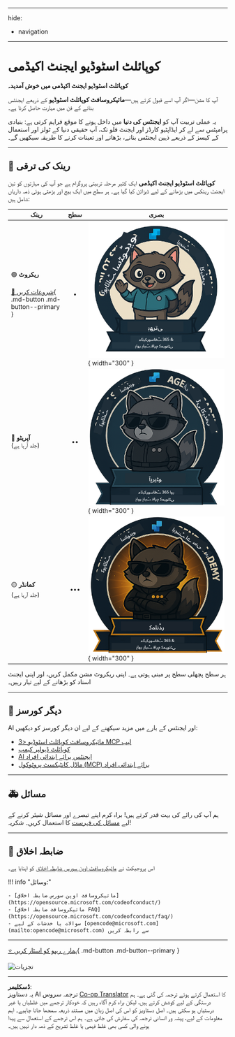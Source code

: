 <!--
CO_OP_TRANSLATOR_METADATA:
{
  "original_hash": "15e57e059ce7689d602d7853187235cd",
  "translation_date": "2025-10-22T18:46:46+00:00",
  "source_file": "docs/index.md",
  "language_code": "ur"
}
-->
---
hide:
- navigation
---

# کوپائلٹ اسٹوڈیو ایجنٹ اکیڈمی

**کوپائلٹ اسٹوڈیو ایجنٹ اکیڈمی میں خوش آمدید۔**  

آپ کا مشن—اگر آپ اسے قبول کرتے ہیں—**مائیکروسافٹ کوپائلٹ اسٹوڈیو** کے ذریعے ایجنٹس بنانے کے فن میں مہارت حاصل کرنا ہے۔

یہ عملی تربیت آپ کو **ایجنٹس کی دنیا** میں داخل ہونے کا موقع فراہم کرتی ہے: بنیادی پرامپٹس سے لے کر ایڈاپٹیو کارڈز اور ایجنٹ فلو تک، آپ حقیقی دنیا کے ٹولز اور استعمال کے کیسز کے ذریعے ذہین ایجنٹس بنانے، بڑھانے اور تعینات کرنے کا طریقہ سیکھیں گے۔

---

## 🏅 رینک کی ترقی

**کوپائلٹ اسٹوڈیو ایجنٹ اکیڈمی** ایک کثیر مرحلہ تربیتی پروگرام ہے جو آپ کی مہارتوں کو تین ایجنٹ رینکس میں بڑھانے کے لیے ڈیزائن کیا گیا ہے۔ ہر سطح میں ایک بیج اور بڑھتی ہوئی ذمہ داریاں شامل ہیں:

| رینک             | سطح | بصری |
|------------------|:-----:|--------|
| 🟢 **ریکروٹ**</br></br>[🚀 شروعات کریں](https://aka.ms/agent-academy-recruit){ .md-button .md-button--primary }     | •     | ![ریکروٹ بیج](../../../translated_images/mcs-agent-academy-recruit-badge.ae42fcac011188229cda7c92da096df498ae9d647b2f66c6edf16befbbcbb339.ur.png){ width="300" }     |
| 🔵 **آپریٹو**</br>(جلد آرہا ہے)   | ••    | ![آپریٹو بیج](../../../translated_images/mcs-agent-academy-operative-badge.1366e342a9b895d01f94429b640bca24ed169dbcb9dc099ba149b92825c7a0ac.ur.png){ width="300" } |
| 🟡 **کمانڈر**</br>(جلد آرہا ہے)    | •••   | ![کمانڈر بیج](../../../translated_images/mcs-agent-academy-commander-badge.a62ed6b9c3c9bf697286fbfd692b3dddc69a95d0d519b8776667a7bd50e2a183.ur.png){ width="300" } |

ہر سطح پچھلی سطح پر مبنی ہوتی ہے۔ اپنی ریکروٹ مشن مکمل کریں، اور اپنی ایجنٹ اسناد کو بڑھانے کے لیے تیار رہیں۔

---

## 🎒 دیگر کورسز

AI اور ایجنٹس کے بارے میں مزید سیکھنے کے لیے ان دیگر کورسز کو دیکھیں:

- [مائیکروسافٹ کوپائلٹ اسٹوڈیو <3 MCP لیب](https://aka.ms/mcsmcplab)
- [کوپائلٹ ڈیولپر کیمپ](https://microsoft.github.io/copilot-camp/)
- [AI ایجنٹس برائے ابتدائی افراد](https://microsoft.github.io/ai-agents-for-beginners/)
- [ماڈل کانٹیکسٹ پروٹوکول (MCP) برائے ابتدائی افراد](https://github.com/microsoft/mcp-for-beginners)

---

## 🚑 مسائل

ہم آپ کی رائے کی بہت قدر کرتے ہیں! براہ کرم اپنے تبصرے اور مسائل شیئر کرنے کے لیے [مسائل کی فہرست](https://github.com/microsoft/agent-academy/issues) کا استعمال کریں۔ شکریہ!

---

## 📜 ضابطہ اخلاق

اس پروجیکٹ نے [مائیکروسافٹ اوپن سورس ضابطہ اخلاق](https://opensource.microsoft.com/codeofconduct/) کو اپنایا ہے۔

!!! info "وسائل:"

    - [مائیکروسافٹ اوپن سورس ضابطہ اخلاق](https://opensource.microsoft.com/codeofconduct/)
    - [مائیکروسافٹ ضابطہ اخلاق FAQ](https://opensource.microsoft.com/codeofconduct/faq/)
    - سوالات یا خدشات کے لیے [opencode@microsoft.com](mailto:opencode@microsoft.com) سے رابطہ کریں

---

[⭐️ ہمارے ریپو کو اسٹار کریں](https://github.com/microsoft/agent-academy){ .md-button .md-button--primary }

<!-- markdownlint-disable-next-line MD033 -->
<img src="https://m365-visitor-stats.azurewebsites.net/agent-academy/index" alt="تجزیات" />

---

**ڈسکلیمر**:  
یہ دستاویز AI ترجمہ سروس [Co-op Translator](https://github.com/Azure/co-op-translator) کا استعمال کرتے ہوئے ترجمہ کی گئی ہے۔ ہم درستگی کے لیے کوشش کرتے ہیں، لیکن براہ کرم آگاہ رہیں کہ خودکار ترجمے میں غلطیاں یا غیر درستیاں ہو سکتی ہیں۔ اصل دستاویز کو اس کی اصل زبان میں مستند ذریعہ سمجھا جانا چاہیے۔ اہم معلومات کے لیے، پیشہ ور انسانی ترجمہ کی سفارش کی جاتی ہے۔ ہم اس ترجمے کے استعمال سے پیدا ہونے والی کسی بھی غلط فہمی یا غلط تشریح کے ذمہ دار نہیں ہیں۔
